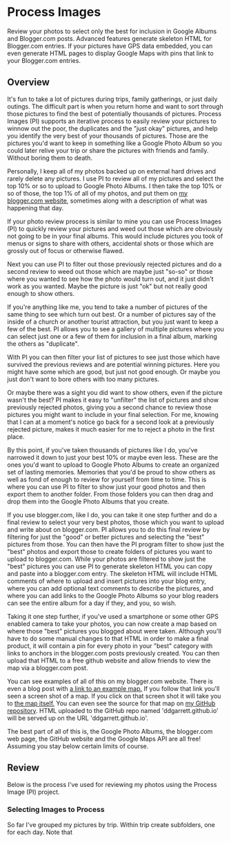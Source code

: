 # Process Images


Review your photos to select only the best for inclusion in Google Albums and Blogger.com posts. Advanced features generate skeleton HTML for Blogger.com entries. If your pictures have GPS data embedded, you can even generate HTML pages to display Google Maps with pins that link to your Blogger.com entries.


## Overview


It's fun to take a lot of pictures during trips, family gatherings, or just daily outings. The difficult part is when you return home and want to sort through those pictures to find the best of potentially thousands of pictures. Process Images (PI) supports an iterative process to easily review your pictures to winnow out the poor, the duplicates and the "just okay" pictures, and help you identify the very best of your thousands of pictures. Those are the pictures you'd want to keep in something like a Google Photo Album so you could later relive your trip or share the pictures with friends and family. Without boring them to death.


Personally, I keep all of my photos backed up on external hard drives and rarely delete any pictures. I  use PI to review all of my pictures and select the top 10% or so to upload to Google Photo Albums. I then take the top 10% or so of those, the top 1% of all of my photos, and put them on <a href="https://www.garrettblog.com">my blogger.com website,</a> sometimes along with a description of what was happening that day.


If your photo review process is similar to mine you can use Process Images (PI) to quickly review your pictures and weed out those which are obviously not going to be in your final albums. This would include pictures you took of menus or signs to share with others, accidental shots or those which are grossly out of focus or otherwise flawed.


Next you can use PI to filter out those previously rejected pictures and do a second review to weed out those which are maybe just "so-so" or those where you wanted to see how the photo would turn out, and it just didn't work as you wanted. Maybe the picture is just "ok" but not really good enough to show others.


If you're anything like me, you tend to take a number of pictures of the same thing to see which turn out best. Or a number of pictures say of the inside of a church or another tourist attraction, but you just want to keep a few of the best. PI allows you to see a gallery of multiple pictures where you can select just one or a few of them for inclusion in a final album, marking the others as "duplicate".


With PI you can then filter your list of pictures to see just those which have survived the previous reviews and are potential winning pictures. Here you might have some which are good, but just not good enough. Or maybe you just don't want to bore others with too many pictures.


Or maybe there was a sight you did want to show others, even if the picture wasn't the best? PI makes it easy to "unfilter" the list of pictures and show previously rejected photos, giving you a second chance to review those pictures you might want to include in your final selection. For me, knowing that I can at a moment's notice go back for a second look at a previously rejected picture, makes it much easier for me to reject a photo in the first place.


By this point, if you've taken thousands of pictures like I do, you've narrowed it down to just your best 10% or maybe even less. These are the ones you'd want to upload to Google Photo Albums to create an organized set of lasting memories. Memories that you'd be proud to show others as well as fond of enough to review for yourself from time to time. This is where you can use PI to filter to show just your good photos and then export them to another folder. From those folders you can then drag and drop them into the Google Photo Albums that you create.


If you use blogger.com, like I do, you can take it one step further and do a final review to select your very best photos, those which you want to upload and write about on blogger.com. PI allows you to do this final review by filtering for just the "good" or better pictures and selecting the "best" pictures from those. You can then have the PI program filter to show just the "best" photos and export those to create folders of pictures you want to upload to blogger.com. While your photos are filtered to show just the "best" pictures you can use PI to generate skeleton HTML you can copy and paste into a blogger.com entry. The skeleton HTML will include HTML comments of where to upload and insert pictures into your blog entry, where you can add optional text comments to describe the pictures, and where you can add links to the Google Photo Albums so your blog readers can see the entire album for a day if they, and you, so wish.


Taking it one step further, if you've used a smartphone or some other GPS enabled camera to take your photos, you can now create a map based on where those "best" pictures you blogged about were taken. Although you'll have to do some manual changes to that HTML in order to make a final product, it will contain a pin for every photo in your "best" category with links to anchors in the blogger.com posts previously created. You can then upload that HTML to a free github website and allow friends to view the map via a blogger.com post.


You can see examples of all of this on my blogger.com website. There is even a blog post with <a href="https://www.garrettblog.com/2023/05/back-home-from-japan.html">a link to an example map.</a> If you follow that link you'll seen a screen shot of a map. If you click on that screen shot it will take you to <a href="https://ddgarrett.github.io/2023-04_japan_trip.html">the map itself.</a> You can even see the source for that map on <a href="https://github.com/ddgarrett/ddgarrett.github.io">my GitHub repository</a>. HTML uploaded to the GitHub repo named 'ddgarrett.github.io' will be served up on the URL 'ddgarrett.github.io'.


The best part of all of this is, the Google Photo Albums, the blogger.com web page, the GitHub website and the Google Maps API are all free! Assuming you stay below certain limits of course.

## Review

Below is the process I've used for reviewing my photos using the Process Image (PI) project. 

### Selecting Images to Process

So far I've grouped my pictures by trip. Within trip create subfolders, one for each day. Note that 


